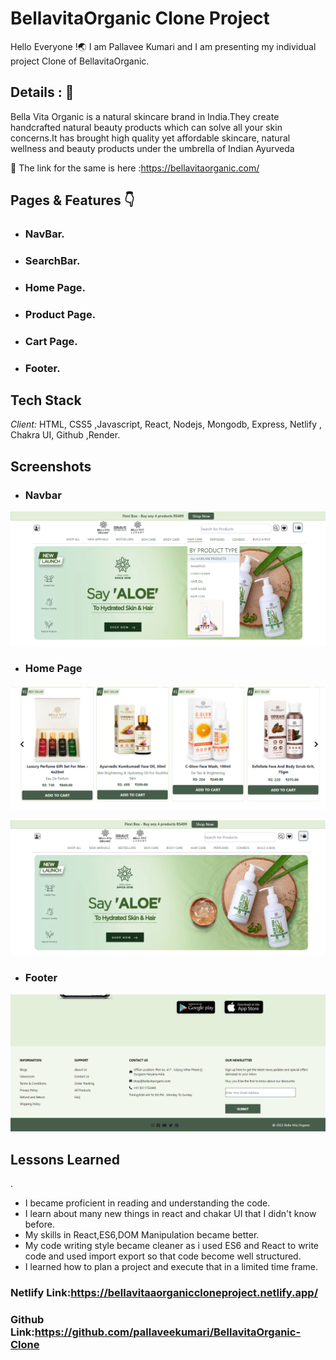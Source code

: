 # BellavitaOrganic Clone Project 

Hello Everyone !🌏 I am Pallavee Kumari and I am presenting my individual project Clone of BellavitaOrganic.


## Details : 🔭

Bella Vita Organic is a natural skincare brand in India.They create handcrafted natural beauty products which can solve all your skin concerns.It has brought high quality yet affordable skincare, natural wellness and beauty products under the umbrella of Indian Ayurveda

🚀 The link for the same is here :https://bellavitaorganic.com/


## Pages & Features 👇

 - ###  NavBar.    
 - ### SearchBar.
 - ### Home Page.
 - ### Product Page.
 - ### Cart Page.
 - ### Footer.

 ## Tech Stack

*Client:* HTML, CSS5 ,Javascript, React, Nodejs, Mongodb, Express, Netlify , Chakra UI, Github ,Render.


## Screenshots

- ### Navbar
![App Screenshot](https://github.com/pallaveekumari/BellavitaOrganic-Clone/blob/master/frontend/public/screenshots/homepage2.png?raw=true)


- ### Home Page
![App Screenshot](https://github.com/pallaveekumari/BellavitaOrganic-Clone/blob/master/frontend/public/screenshots/homepage.png?raw=true)


![App Screenshot](https://github.com/pallaveekumari/BellavitaOrganic-Clone/blob/master/frontend/public/screenshots/navbar.png?raw=true)


- ### Footer 
![App Screenshot](https://github.com/pallaveekumari/BellavitaOrganic-Clone/blob/master/frontend/public/screenshots/footer.png?raw=true)


## Lessons Learned
.
- I became proficient in reading and understanding the code.
- I learn about many new things in react and chakar UI that I didn't know before.
- My skills in React,ES6,DOM Manipulation became better.
- My code writing style became cleaner as i used ES6 and React to write code and used import export so that code become well structured.
- I learned how to plan a project and execute that in a limited time frame.


### Netlify Link:https://bellavitaaorganiccloneproject.netlify.app/

### Github Link:https://github.com/pallaveekumari/BellavitaOrganic-Clone

